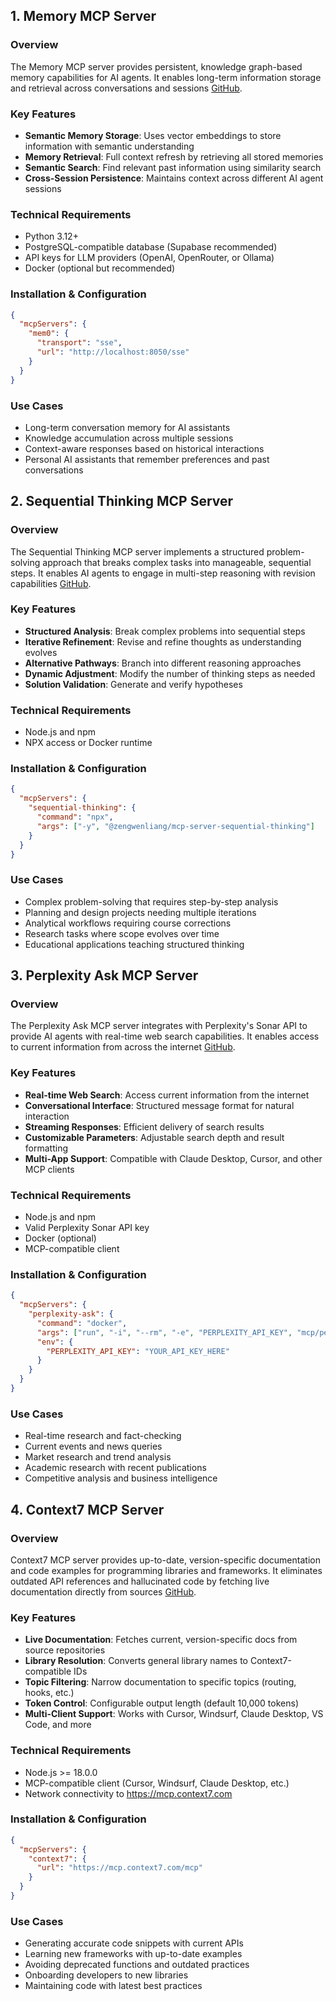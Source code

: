 ## 1. Memory MCP Server

### Overview
The Memory MCP server provides persistent, knowledge graph-based memory capabilities for AI agents. It enables long-term information storage and retrieval across conversations and sessions [GitHub](https://github.com/coleam00/mcp-mem0).

### Key Features
- **Semantic Memory Storage**: Uses vector embeddings to store information with semantic understanding
- **Memory Retrieval**: Full context refresh by retrieving all stored memories
- **Semantic Search**: Find relevant past information using similarity search
- **Cross-Session Persistence**: Maintains context across different AI agent sessions

### Technical Requirements
- Python 3.12+
- PostgreSQL-compatible database (Supabase recommended)
- API keys for LLM providers (OpenAI, OpenRouter, or Ollama)
- Docker (optional but recommended)

### Installation & Configuration
```json
{
  "mcpServers": {
    "mem0": {
      "transport": "sse",
      "url": "http://localhost:8050/sse"
    }
  }
}
```

### Use Cases
- Long-term conversation memory for AI assistants
- Knowledge accumulation across multiple sessions
- Context-aware responses based on historical interactions
- Personal AI assistants that remember preferences and past conversations

## 2. Sequential Thinking MCP Server

### Overview
The Sequential Thinking MCP server implements a structured problem-solving approach that breaks complex tasks into manageable, sequential steps. It enables AI agents to engage in multi-step reasoning with revision capabilities [GitHub](https://github.com/zengwenliang416/mcp-server-sequential-thinking).

### Key Features
- **Structured Analysis**: Break complex problems into sequential steps
- **Iterative Refinement**: Revise and refine thoughts as understanding evolves
- **Alternative Pathways**: Branch into different reasoning approaches
- **Dynamic Adjustment**: Modify the number of thinking steps as needed
- **Solution Validation**: Generate and verify hypotheses

### Technical Requirements
- Node.js and npm
- NPX access or Docker runtime

### Installation & Configuration
```json
{
  "mcpServers": {
    "sequential-thinking": {
      "command": "npx",
      "args": ["-y", "@zengwenliang/mcp-server-sequential-thinking"]
    }
  }
}
```

### Use Cases
- Complex problem-solving that requires step-by-step analysis
- Planning and design projects needing multiple iterations
- Analytical workflows requiring course corrections
- Research tasks where scope evolves over time
- Educational applications teaching structured thinking

## 3. Perplexity Ask MCP Server

### Overview
The Perplexity Ask MCP server integrates with Perplexity's Sonar API to provide AI agents with real-time web search capabilities. It enables access to current information from across the internet [GitHub](https://github.com/ppl-ai/modelcontextprotocol).

### Key Features
- **Real-time Web Search**: Access current information from the internet
- **Conversational Interface**: Structured message format for natural interaction
- **Streaming Responses**: Efficient delivery of search results
- **Customizable Parameters**: Adjustable search depth and result formatting
- **Multi-App Support**: Compatible with Claude Desktop, Cursor, and other MCP clients

### Technical Requirements
- Node.js and npm
- Valid Perplexity Sonar API key
- Docker (optional)
- MCP-compatible client

### Installation & Configuration
```json
{
  "mcpServers": {
    "perplexity-ask": {
      "command": "docker",
      "args": ["run", "-i", "--rm", "-e", "PERPLEXITY_API_KEY", "mcp/perplexity-ask"],
      "env": {
        "PERPLEXITY_API_KEY": "YOUR_API_KEY_HERE"
      }
    }
  }
}
```

### Use Cases
- Real-time research and fact-checking
- Current events and news queries
- Market research and trend analysis
- Academic research with recent publications
- Competitive analysis and business intelligence


## 4. Context7 MCP Server

### Overview
Context7 MCP server provides up-to-date, version-specific documentation and code examples for programming libraries and frameworks. It eliminates outdated API references and hallucinated code by fetching live documentation directly from sources [GitHub](https://github.com/upstash/context7).

### Key Features
- **Live Documentation**: Fetches current, version-specific docs from source repositories
- **Library Resolution**: Converts general library names to Context7-compatible IDs
- **Topic Filtering**: Narrow documentation to specific topics (routing, hooks, etc.)
- **Token Control**: Configurable output length (default 10,000 tokens)
- **Multi-Client Support**: Works with Cursor, Windsurf, Claude Desktop, VS Code, and more

### Technical Requirements
- Node.js >= 18.0.0
- MCP-compatible client (Cursor, Windsurf, Claude Desktop, etc.)
- Network connectivity to https://mcp.context7.com

### Installation & Configuration
```json
{
  "mcpServers": {
    "context7": {
      "url": "https://mcp.context7.com/mcp"
    }
  }
}
```

### Use Cases
- Generating accurate code snippets with current APIs
- Learning new frameworks with up-to-date examples
- Avoiding deprecated functions and outdated practices
- Onboarding developers to new libraries
- Maintaining code with latest best practices
